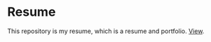 # Resume
This repository is my resume, which is a resume and portfolio. <a href="https://evilkuma.github.io/resume" target="_blank">View</a>.
